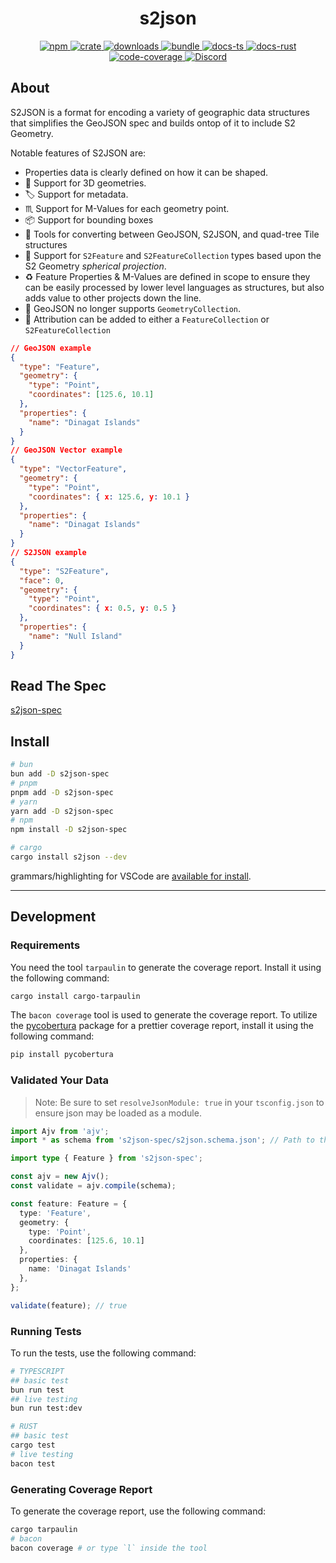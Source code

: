<h1 style="text-align: center;">
  <div align="center">s2json</div>
</h1>

<p align="center">
  <a href="https://npmjs.org/package/s2json-spec">
    <img src="https://img.shields.io/npm/v/s2json-spec.svg?logo=npm&logoColor=white" alt="npm">
  </a>
  <a href="https://crates.io/crates/s2json">
    <img src="https://img.shields.io/crates/v/s2json.svg?logo=rust&logoColor=white" alt="crate">
  </a>
  <a href="https://www.npmjs.com/package/s2json-spec">
    <img src="https://img.shields.io/npm/dm/s2json-spec.svg" alt="downloads">
  </a>
  <a href="https://bundlejs.com/?q=s2json-spec">
    <img src="https://img.shields.io/bundlejs/size/s2json-spec" alt="bundle">
  </a>
  <a href="https://open-s2.github.io/s2json/">
    <img src="https://img.shields.io/badge/docs-typescript-yellow.svg" alt="docs-ts">
  </a>
  <a href="https://docs.rs/s2json">
    <img src="https://img.shields.io/badge/docs-rust-yellow.svg" alt="docs-rust">
  </a>
  <a href="https://coveralls.io/github/Open-S2/s2json?branch=master">
    <img src="https://coveralls.io/repos/github/Open-S2/s2json/badge.svg?branch=master" alt="code-coverage">
  </a>
  <a href="https://discord.opens2.com">
    <img src="https://img.shields.io/discord/953563031701426206?logo=discord&logoColor=white" alt="Discord">
  </a>
</p>

## About

S2JSON is a format for encoding a variety of geographic data structures that simplifies the GeoJSON spec and builds ontop of it to include S2 Geometry.

Notable features of S2JSON are:

* Properties data is clearly defined on how it can be shaped.
* 🧊 Support for 3D geometries.
* 🏷️ Support for metadata.
* ♏ Support for M-Values for each geometry point.
* 📦 Support for bounding boxes
* 🔨 Tools for converting between GeoJSON, S2JSON, and quad-tree Tile structures
* 🪩 Support for `S2Feature` and `S2FeatureCollection` types based upon the S2 Geometry *spherical projection*.
* ♻️ Feature Properties & M-Values are defined in scope to ensure they can be easily processed by lower level languages as structures, but also adds value to other projects down the line.
* 🛑 GeoJSON no longer supports `GeometryCollection`.
* 📝 Attribution can be added to either a `FeatureCollection` or `S2FeatureCollection`

```json
// GeoJSON example
{
  "type": "Feature",
  "geometry": {
    "type": "Point",
    "coordinates": [125.6, 10.1]
  },
  "properties": {
    "name": "Dinagat Islands"
  }
}
// GeoJSON Vector example
{
  "type": "VectorFeature",
  "geometry": {
    "type": "Point",
    "coordinates": { x: 125.6, y: 10.1 }
  },
  "properties": {
    "name": "Dinagat Islands"
  }
}
// S2JSON example
{
  "type": "S2Feature",
  "face": 0,
  "geometry": {
    "type": "Point",
    "coordinates": { x: 0.5, y: 0.5 }
  },
  "properties": {
    "name": "Null Island"
  }
}
```

## Read The Spec

[s2json-spec](/s2json-spec/1.0.0/README.md)

## Install

```bash
# bun
bun add -D s2json-spec
# pnpm
pnpm add -D s2json-spec
# yarn
yarn add -D s2json-spec
# npm
npm install -D s2json-spec

# cargo
cargo install s2json --dev
```

grammars/highlighting for VSCode are [available for install](https://marketplace.visualstudio.com/items?itemName=OpenS2.s2json-spec).

---

## Development

### Requirements

You need the tool `tarpaulin` to generate the coverage report. Install it using the following command:

```bash
cargo install cargo-tarpaulin
```

The `bacon coverage` tool is used to generate the coverage report. To utilize the [pycobertura](https://pypi.org/project/pycobertura/) package for a prettier coverage report, install it using the following command:

```bash
pip install pycobertura
```

### Validated Your Data

> Note: Be sure to set `resolveJsonModule: true` in your `tsconfig.json` to ensure json may be loaded as a module.

```ts
import Ajv from 'ajv';
import * as schema from 's2json-spec/s2json.schema.json'; // Path to the schema

import type { Feature } from 's2json-spec';

const ajv = new Ajv();
const validate = ajv.compile(schema);

const feature: Feature = {
  type: 'Feature',
  geometry: {
    type: 'Point',
    coordinates: [125.6, 10.1]
  },
  properties: {
    name: 'Dinagat Islands'
  },
};

validate(feature); // true
```

### Running Tests

To run the tests, use the following command:

```bash
# TYPESCRIPT
## basic test
bun run test
## live testing
bun run test:dev

# RUST
## basic test
cargo test
# live testing
bacon test
```

### Generating Coverage Report

To generate the coverage report, use the following command:

```bash
cargo tarpaulin
# bacon
bacon coverage # or type `l` inside the tool
```
